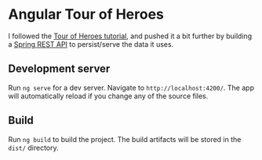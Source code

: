 # Angular Tour of Heroes

I followed the [Tour of Heroes tutorial](https://angular.io/tutorial), and pushed it a bit further by building a [Spring REST API](https://github.com/bhubr/angular-toh-spring-server) to persist/serve the data it uses.

## Development server

Run `ng serve` for a dev server. Navigate to `http://localhost:4200/`. The app will automatically reload if you change any of the source files.

## Build

Run `ng build` to build the project. The build artifacts will be stored in the `dist/` directory.

